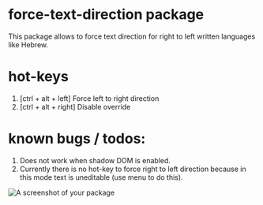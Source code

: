 # force-text-direction package

This package allows to force text direction for right to left written languages like Hebrew.

# hot-keys

1. [ctrl + alt + left] Force left to right direction
2. [ctrl + alt + right] Disable override

# known bugs / todos:

1. Does not work when shadow DOM is enabled.
2. Currently there is no hot-key to force right to left direction because in this mode text is uneditable (use menu to do this).

![A screenshot of your package](https://raw.githubusercontent.com/cmosespl/force-text-direction/master/screenshot.png)
